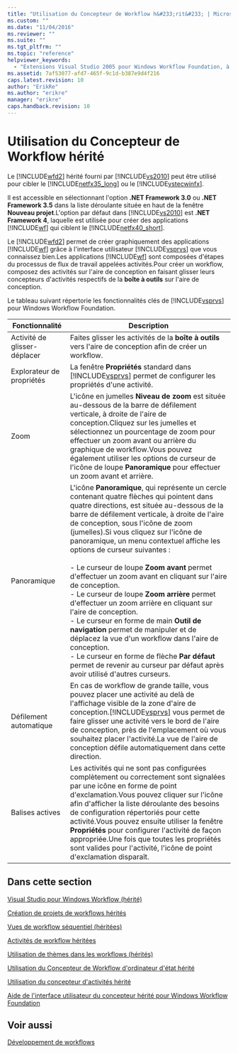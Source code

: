 ```yaml
---
title: "Utilisation du Concepteur de Workflow h&#233;rit&#233; | Microsoft Docs"
ms.custom: ""
ms.date: "11/04/2016"
ms.reviewer: ""
ms.suite: ""
ms.tgt_pltfrm: ""
ms.topic: "reference"
helpviewer_keywords: 
  - "Extensions Visual Studio 2005 pour Windows Workflow Foundation, à propos"
ms.assetid: 7af53077-afd7-465f-9c1d-b387e9d4f216
caps.latest.revision: 10
author: "ErikRe"
ms.author: "erikre"
manager: "erikre"
caps.handback.revision: 10
---
```

# Utilisation du Concepteur de Workflow h&#233;rit&#233;
Le [!INCLUDE[wfd2](../workflow-designer/includes/wfd2_md.md)] hérité fourni par [!INCLUDE[vs2010](../modeling/includes/vs2010_md.md)] peut être utilisé pour cibler le [!INCLUDE[netfx35_long](../workflow-designer/includes/netfx35_long_md.md)] ou le [!INCLUDE[vstecwinfx](../workflow-designer/includes/vstecwinfx_md.md)].  
  
 Il est accessible en sélectionnant l'option **.NET Framework 3.0** ou **.NET Framework 3.5** dans la liste déroulante située en haut de la fenêtre **Nouveau projet**.L'option par défaut dans [!INCLUDE[vs2010](../modeling/includes/vs2010_md.md)] est **.NET Framework 4**, laquelle est utilisée pour créer des applications [!INCLUDE[wf](../workflow-designer/includes/wf_md.md)] qui ciblent le [!INCLUDE[netfx40_short](../workflow-designer/includes/netfx40_short_md.md)].  
  
 Le [!INCLUDE[wfd2](../workflow-designer/includes/wfd2_md.md)] permet de créer graphiquement des applications [!INCLUDE[wf](../workflow-designer/includes/wf_md.md)] grâce à l'interface utilisateur [!INCLUDE[vsprvs](../code-quality/includes/vsprvs_md.md)] que vous connaissez bien.Les applications [!INCLUDE[wf](../workflow-designer/includes/wf_md.md)] sont composées d'étapes du processus de flux de travail appelées activités.Pour créer un workflow, composez des activités sur l'aire de conception en faisant glisser leurs concepteurs d'activités respectifs de la **boîte à outils** sur l'aire de conception.  
  
 Le tableau suivant répertorie les fonctionnalités clés de [!INCLUDE[vsprvs](../code-quality/includes/vsprvs_md.md)] pour Windows Workflow Foundation.  
  
|Fonctionnalité|Description|  
|--------------------|-----------------|  
|Activité de glisser\-déplacer|Faites glisser les activités de la **boîte à outils** vers l'aire de conception afin de créer un workflow.|  
|Explorateur de propriétés|La fenêtre **Propriétés** standard dans [!INCLUDE[vsprvs](../code-quality/includes/vsprvs_md.md)] permet de configurer les propriétés d'une activité.|  
|Zoom|L'icône en jumelles **Niveau de zoom** est située au\-dessous de la barre de défilement verticale, à droite de l'aire de conception.Cliquez sur les jumelles et sélectionnez un pourcentage de zoom pour effectuer un zoom avant ou arrière du graphique de workflow.Vous pouvez également utiliser les options de curseur de l'icône de loupe **Panoramique** pour effectuer un zoom avant et arrière.|  
|Panoramique|L'icône **Panoramique**, qui représente un cercle contenant quatre flèches qui pointent dans quatre directions, est située au\-dessous de la barre de défilement verticale, à droite de l'aire de conception, sous l'icône de zoom \(jumelles\).Si vous cliquez sur l'icône de panoramique, un menu contextuel affiche les options de curseur suivantes :<br /><br /> -   Le curseur de loupe **Zoom avant** permet d'effectuer un zoom avant en cliquant sur l'aire de conception.<br />-   Le curseur de loupe **Zoom arrière** permet d'effectuer un zoom arrière en cliquant sur l'aire de conception.<br />-   Le curseur en forme de main **Outil de navigation** permet de manipuler et de déplacez la vue d'un workflow dans l'aire de conception.<br />-   Le curseur en forme de flèche **Par défaut** permet de revenir au curseur par défaut après avoir utilisé d'autres curseurs.|  
|Défilement automatique|En cas de workflow de grande taille, vous pouvez placer une activité au delà de l'affichage visible de la zone d'aire de conception.[!INCLUDE[vsprvs](../code-quality/includes/vsprvs_md.md)] vous permet de faire glisser une activité vers le bord de l'aire de conception, près de l'emplacement où vous souhaitez placer l'activité.La vue de l'aire de conception défile automatiquement dans cette direction.|  
|Balises actives|Les activités qui ne sont pas configurées complètement ou correctement sont signalées par une icône en forme de point d'exclamation.Vous pouvez cliquer sur l'icône afin d'afficher la liste déroulante des besoins de configuration répertoriés pour cette activité.Vous pouvez ensuite utiliser la fenêtre **Propriétés** pour configurer l'activité de façon appropriée.Une fois que toutes les propriétés sont valides pour l'activité, l'icône de point d'exclamation disparaît.|  
  
## Dans cette section  
 [Visual Studio pour Windows Workflow \(hérité\)](../workflow-designer/visual-studio-workflow-windows-legacy.md)  
  
 [Création de projets de workflows hérités](../workflow-designer/creating-legacy-workflow-projects.md)  
  
 [Vues de workflow séquentiel \(héritées\)](../workflow-designer/sequential-workflow-views-legacy.md)  
  
 [Activités de workflow héritées](../workflow-designer/legacy-workflow-activities.md)  
  
 [Utilisation de thèmes dans les workflows \(hérités\)](../workflow-designer/using-themes-in-workflows-legacy.md)  
  
 [Utilisation du Concepteur de Workflow d'ordinateur d'état hérité](../workflow-designer/using-the-legacy-state-machine-workflow-designer.md)  
  
 [Utilisation du concepteur d'activités hérité](../workflow-designer/using-the-legacy-activity-designer.md)  
  
 [Aide de l'interface utilisateur du concepteur hérité pour Windows Workflow Foundation](../workflow-designer/legacy-designer-for-windows-workflow-foundation-ui-help.md)  
  
## Voir aussi  
 [Développement de workflows](http://go.microsoft.com/fwlink?LinkID=65010)